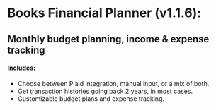 # Books Financial Planner (v1.1.6): 
## Monthly budget planning, income & expense tracking

#### Includes:
* Choose between Plaid integration, manual input, or a mix of both. 
* Get transaction histories going back 2 years, in most cases.
* Customizable budget plans and expense tracking.
